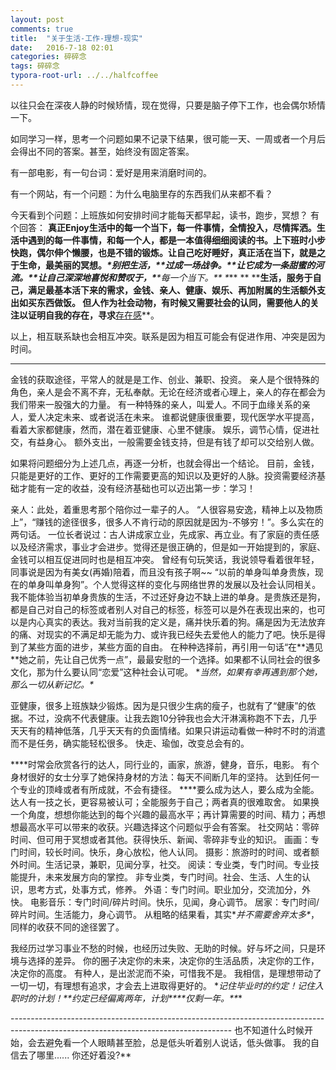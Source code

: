 ```yaml
---
layout: post
comments: true
title:  "关于生活-工作-理想-现实"
date:   2016-7-18 02:01
categories: 碎碎念
tags: 碎碎念
typora-root-url: ../../halfcoffee
---
```






以往只会在深夜人静的时候矫情，现在觉得，只要是脑子停下工作，也会偶尔矫情一下。

如同学习一样，思考一个问题如果不记录下结果，很可能一天、一周或者一个月后会得出不同的答案。甚至，始终没有固定答案。

有一部电影，有一句台词：爱好是用来消磨时间的。

有一个网站，有一个问题：为什么电脑里存的东西我们从来都不看？

今天看到个问题：上班族如何安排时间才能每天都早起，读书，跑步，冥想？
有个回答：
 **真正Enjoy生活中的每一个当下，每一件事情，全情投入，尽情挥洒。生活中遇到的每一件事情，和每一个人，都是一本值得细细阅读的书。上下班时小步快跑，偶尔伸个懒腰，也是不错的锻炼。让自己吃好睡好，真正活在当下，就是之于生命，最美丽的冥想。*****\*别把生活，\*******\*过成一场战争。\*******\*让它成为一条甜蜜的河流。\*******\*让自己深深地喜悦和赞叹于，\*******\*每一个当下。\**\**
\**** **
****生活，服务于自己，满足最基本活下来的需求，金钱、亲人、健康、娱乐、再加附属的生活额外支出如买东西做饭。
但人作为社会动物，有时候又需要社会的认同，需要他人的关注以证明自我的存在，寻求**[存在感](https://www.zhihu.com/question/20683037)**。

以上，相互联系缺也会相互冲突。联系是因为相互可能会有促进作用、冲突是因为时间。
** **
金钱的获取途径，平常人的就是是工作、创业、兼职、投资。
亲人是个很特殊的角色，亲人是会不离不弃，无私奉献。无论在经济或者心理上，亲人的存在都会为我们带来一股强大的力量。
有一种特殊的亲人，叫爱人。不同于血缘关系的亲人，爱人决定未来、或者说活在未来。
谁都说健康很重要，现代医学水平提高，看着大家都健康，然而，潜在着亚健康、心里不健康。
娱乐，调节心情，促进社交，有益身心。
额外支出，一般需要金钱支持，但是有钱了却可以交给别人做。

如果将问题细分为上述几点，再逐一分析，也就会得出一个结论。
目前，金钱，只能是更好的工作、更好的工作需要更高的知识以及更好的人脉。投资需要经济基础才能有一定的收益，没有经济基础也可以迈出第一步：学习！

亲人：此处，着重思考那个陪你过一辈子的人。
“人很容易安逸，精神上以及物质上”，“赚钱的途径很多，很多人不肯行动的原因就是因为-不够穷！”。多么实在的两句话。
一位长者说过：古人讲成家立业，先成家、再立业。有了家庭的责任感以及经济需求，事业才会进步。觉得还是很正确的，但是如一开始提到的，家庭、金钱可以相互促进同时也是相互冲突。
曾经有句玩笑话，我说领导看着很年轻，同事说是因为有美女(再婚)陪着，而且没有孩子啊~~
“以前的单身叫单身贵族，现在的单身叫单身狗”。个人觉得这样的变化与网络世界的发展以及社会认同相关。我不能体验当初单身贵族的生活，不过还好身边不缺上进的单身。是贵族还是狗，都是自己对自己的标签或者别人对自己的标签，标签可以是外在表现出来的，也可以是内心真实的表达。我对当前我的定义是，痛并快乐着的狗。痛是因为无法放弃的痛、对现实的不满足却无能为力、或许我已经失去爱他人的能力了吧。快乐是得到了某些方面的进步，某些方面的自由。
在种种选择前，再引用一句话“在\**遇见\**她之前，先让自己优秀一点”，最最安慰的一个选择。如果都不认同社会的很多文化，那为什么要认同“恋爱”这种社会认可呢。
\**当然，如果有幸再遇到那个她，那么一切从新记忆。\**

亚健康，很多上班族缺少锻炼。因为是只很少生病的瘦子，也就有了“健康”的依据。不过，没病不代表健康。让我去跑10分钟我也会大汗淋漓称跑不下去，几乎天天有的精神低落，几乎天天有的负面情绪。如果只讲运动看做一种时不时的消遣而不是任务，确实能轻松很多。
快走、瑜伽，改变总会有的。

****时常会欣赏各行的达人，同行业的，画家，旅游，健身，音乐，电影。
有个身材很好的女士分享了她保持身材的方法：每天不间断几年的坚持。
达到任何一个专业的顶峰或者有所成就，不会有捷径。
****要么成为达人，要么成为全能。达人有一技之长，更容易被认可；全能服务于自己；两者真的很难取舍。
如果换一个角度，想想你能达到的每个兴趣的最高水平；再计算需要的时间、精力；再想想最高水平可以带来的收获。兴趣选择这个问题似乎会有答案。
社交网站：零碎时间、但可用于冥想或者其他。获得快乐、新闻、零碎非专业的知识。
画画：专门时间，较长时间。快乐，身心放松，他人认同。
摄影：旅游时的时间、或者额外时间。生活记录，兼职，见闻分享，社交。
阅读：专业类，专门时间。专业技能提升，未来发展方向的掌控。
     非专业类，专门时间。社会、生活、人生的认识，思考方式，处事方式，修养。
外语：专门时间。职业加分，交流加分，外快。
电影音乐：专门时间/碎片时间。快乐，见闻，身心调节。
居家：专门时间/碎片时间。生活能力，身心调节。
从粗略的结果看，其实\**并不需要舍弃太多\**，同样的收获不同的途径罢了。

我经历过学习事业不愁的时候，也经历过失败、无助的时候。好与坏之间，只是环境与选择的差异。
你的圈子决定你的未来，决定你的生活品质，决定你的工作，决定你的高度。
有种人，是出淤泥而不染，可惜我不是。
我相信，是理想带动了一切一切，有理想有追求，才会去上进取得更好的。
\**记住毕业时的约定！记住入职时的计划！\*\*约定已经偏离两年，计划\*\*\*\*仅剩一年。\*\**\*

\------------------------------------------------------------------------------------------------------------------------------------- 
也不知道什么时候开始，会去避免看一个人眼睛甚至脸，总是低头听着别人说话，低头做事。
 我的自信去了哪里......
 你还好着没?** 
